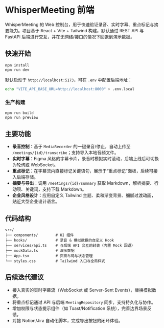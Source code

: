 # WhisperMeeting 前端

WhisperMeeting 的 Web 控制台，用于快速验证录音、实时字幕、重点标记与摘要能力。项目基于 React + Vite + Tailwind 构建，默认通过 REST API 与 FastAPI 后端进行交互，并在无网络/接口的情况下回退到演示数据。

## 快速开始

```bash
npm install
npm run dev
```

默认启动于 `http://localhost:5173`，可在 `.env` 中配置后端地址：

```bash
echo "VITE_API_BASE_URL=http://localhost:8000" > .env.local
```

### 生产构建

```bash
npm run build
npm run preview
```

## 主要功能

- **录音控制**：基于 `MediaRecorder` 的一键录音/停止，自动上传至 `/meetings/{id}/transcribe`；支持导入本地音频文件。
- **实时字幕**：Figma 风格的字幕卡片，录音时模拟实时滚动，后端上线后可切换为轮询或 WebSocket。
- **重点标记**：在字幕流内直接标记关键语句，展示于“重点标记”面板，后续可接入后端存储。
- **摘要与导出**：调用 `/meetings/{id}/summary` 获取 Markdown，解析摘要、行动项、关键词，支持下载 Markdown。
- **企业风格设计**：应用自定义 Tailwind 主题、柔和渐变背景、细腻过渡动画，贴近大型企业设计语言。

## 代码结构

```
src/
├── components/        # UI 组件
├── hooks/             # 录音 & 模拟数据的自定义 Hook
├── services/api.ts    # 与后端 API 交互的封装（内置 Mock 回退）
├── mockData.ts        # 演示数据
├── App.tsx            # 页面布局与状态管理
└── styles.css         # Tailwind 入口与全局样式
```

## 后续迭代建议

- 接入真实的实时字幕流（WebSocket 或 Server-Sent Events），替换模拟数据。
- 将重点标记通过 API 与后端 `MeetingRepository` 同步，支持持久化与协作。
- 增加权限与状态提示组件（如 Toast/Notification 系统），完善边界场景反馈。
- 对接 Notion/Jira 自动化脚本，完成导出按钮的闭环体验。
